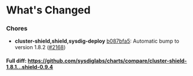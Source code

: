 # What's Changed

### Chores
- **cluster-shield,shield,sysdig-deploy** [b087bfa5](https://github.com/sysdiglabs/charts/commit/b087bfa5fba13e559a6a9ffbc6c01bd1ca00622b): Automatic bump to version 1.8.2 ([#2168](https://github.com/sysdiglabs/charts/issues/2168))
#### Full diff: https://github.com/sysdiglabs/charts/compare/cluster-shield-1.8.1...shield-0.9.4
